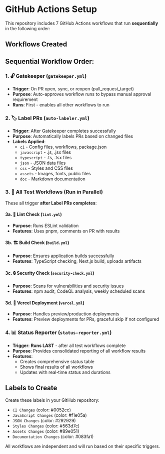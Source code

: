 # GitHub Actions Setup

This repository includes 7 GitHub Actions workflows that run **sequentially** in the following order:

## Workflows Created

## Sequential Workflow Order:

### 1. 🔓 Gatekeeper (`gatekeeper.yml`)
- **Trigger**: On PR open, sync, or reopen (pull_request_target)
- **Purpose**: Auto-approves workflow runs to bypass manual approval requirement
- **Runs**: First - enables all other workflows to run

### 2. 🏷️ Label PRs (`auto-labeler.yml`)  
- **Trigger**: After Gatekeeper completes successfully
- **Purpose**: Automatically labels PRs based on changed files
- **Labels Applied**:
  - `ci` - Config files, workflows, package.json
  - `javascript` - .js, .jsx files
  - `typescript` - .ts, .tsx files  
  - `json` - JSON data files
  - `css` - Styles and CSS files
  - `assets` - Images, fonts, public files
  - `doc` - Markdown documentation

### 3. 🧪 All Test Workflows (Run in Parallel)
These all trigger **after Label PRs completes**:

#### 3a. 🧹 Lint Check (`lint.yml`)
- **Purpose**: Runs ESLint validation
- **Features**: Uses pnpm, comments on PR with results

#### 3b. 🏗️ Build Check (`build.yml`) 
- **Purpose**: Ensures application builds successfully
- **Features**: TypeScript checking, Next.js build, uploads artifacts

#### 3c. 🔒 Security Check (`security-check.yml`)
- **Purpose**: Scans for vulnerabilities and security issues
- **Features**: npm audit, CodeQL analysis, weekly scheduled scans

#### 3d. 🚀 Vercel Deployment (`vercel.yml`)
- **Purpose**: Handles preview/production deployments
- **Features**: Preview deployments for PRs, graceful skip if not configured

### 4. 📊 Status Reporter (`status-reporter.yml`)
- **Trigger**: **Runs LAST** - after all test workflows complete
- **Purpose**: Provides consolidated reporting of all workflow results
- **Features**:
  - Creates comprehensive status table
  - Shows final results of all workflows
  - Updates with real-time status and durations

## Labels to Create

Create these labels in your GitHub repository:
- `CI Changes` (color: #0052cc)
- `JavaScript Changes` (color: #f1e05a)
- `JSON Changes` (color: #292929)
- `Styles Changes` (color: #563d7c)
- `Assets Changes` (color: #89e051)
- `Documentation Changes` (color: #083fa1)

All workflows are independent and will run based on their specific triggers.
